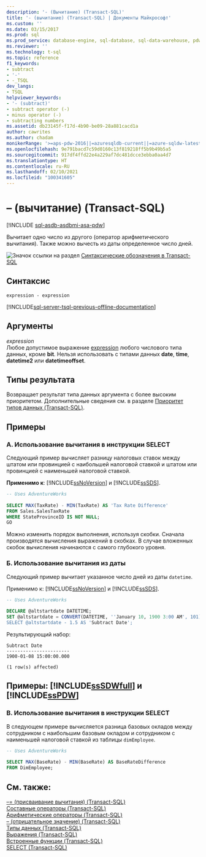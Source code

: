 ```yaml
---
description: '- (Вычитание) (Transact-SQL)'
title: '- (вычитание) (Transact-SQL) | Документы Майкрософт'
ms.custom: ''
ms.date: 03/15/2017
ms.prod: sql
ms.prod_service: database-engine, sql-database, sql-data-warehouse, pdw
ms.reviewer: ''
ms.technology: t-sql
ms.topic: reference
f1_keywords:
- subtract
- '-'
- -_TSQL
dev_langs:
- TSQL
helpviewer_keywords:
- '- (subtract)'
- subtract operator (-)
- minus operator (-)
- subtracting numbers
ms.assetid: db23145f-f17d-4b90-be09-28a881cacd1a
author: cawrites
ms.author: chadam
monikerRange: '>=aps-pdw-2016||=azuresqldb-current||=azure-sqldw-latest||>=sql-server-2016||>=sql-server-linux-2017||=azuresqldb-mi-current'
ms.openlocfilehash: 9e791bacd7c59d0160c13f819218ff5b9b49b5a5
ms.sourcegitcommit: 917df4ffd22e4a229af7dc481dcce3ebba0aa4d7
ms.translationtype: HT
ms.contentlocale: ru-RU
ms.lasthandoff: 02/10/2021
ms.locfileid: "100341605"
---
```

# <a name="--subtraction-transact-sql"></a>– (вычитание) (Transact-SQL)
[!INCLUDE [sql-asdb-asdbmi-asa-pdw](../../includes/applies-to-version/sql-asdb-asdbmi-asa-pdw.md)]

  Вычитает одно число из другого (оператор арифметического вычитания). Также можно вычесть из даты определенное число дней.  
  
 ![Значок ссылки на раздел](../../database-engine/configure-windows/media/topic-link.gif "Значок ссылки на раздел") [Синтаксические обозначения в Transact-SQL](../../t-sql/language-elements/transact-sql-syntax-conventions-transact-sql.md)  
  
## <a name="syntax"></a>Синтаксис  
  
```syntaxsql  
expression - expression  
```  
  
[!INCLUDE[sql-server-tsql-previous-offline-documentation](../../includes/sql-server-tsql-previous-offline-documentation.md)]

## <a name="arguments"></a>Аргументы
 *expression*  
 Любое допустимое выражение [expression](../../t-sql/language-elements/expressions-transact-sql.md) любого числового типа данных, кроме **bit**. Нельзя использовать с типами данных **date**, **time**, **datetime2** или **datetimeoffset**.  
  
## <a name="result-types"></a>Типы результата  
 Возвращает результат типа данных аргумента с более высоким приоритетом. Дополнительные сведения см. в разделе [Приоритет типов данных (Transact-SQL)](../../t-sql/data-types/data-type-precedence-transact-sql.md).  
  
## <a name="examples"></a>Примеры  
  
### <a name="a-using-subtraction-in-a-select-statement"></a>A. Использование вычитания в инструкции SELECT  
 Следующий пример вычисляет разницу налоговых ставок между штатом или провинцией с наибольшей налоговой ставкой и штатом или провинцией с наименьшей налоговой ставкой.  
  
 **Применимо к**: [!INCLUDE[ssNoVersion](../../includes/ssnoversion-md.md)] и [!INCLUDE[ssSDS](../../includes/sssds-md.md)].  
  
```sql  
-- Uses AdventureWorks  
  
SELECT MAX(TaxRate) - MIN(TaxRate) AS 'Tax Rate Difference'  
FROM Sales.SalesTaxRate  
WHERE StateProvinceID IS NOT NULL;  
GO  
```  
  
 Можно изменить порядок выполнения, используя скобки. Сначала производятся вычисления выражений в скобках. В случае вложенных скобок вычисления начинаются с самого глубокого уровня.  
  
### <a name="b-using-date-subtraction"></a>Б. Использование вычитания из даты  
 Следующий пример вычитает указанное число дней из даты `datetime`.  
  
 Применимо к: [!INCLUDE[ssNoVersion](../../includes/ssnoversion-md.md)] и [!INCLUDE[ssSDS](../../includes/sssds-md.md)].  
  
```sql  
-- Uses AdventureWorks  
  
DECLARE @altstartdate DATETIME;  
SET @altstartdate = CONVERT(DATETIME, ''January 10, 1900 3:00 AM', 101);  
SELECT @altstartdate - 1.5 AS 'Subtract Date';  
```  
  
 Результирующий набор:  
  
 ```
 Subtract Date  
 -----------------------  
 1900-01-08 15:00:00.000  

 (1 row(s) affected)
 ```  
  
## <a name="examples-sssdwfull-and-sspdw"></a>Примеры: [!INCLUDE[ssSDWfull](../../includes/sssdwfull-md.md)] и [!INCLUDE[ssPDW](../../includes/sspdw-md.md)]  
  
### <a name="c-using-subtraction-in-a-select-statement"></a>В. Использование вычитания в инструкции SELECT  
 В следующем примере вычисляется разница базовых окладов между сотрудником с наибольшим базовым окладом и сотрудником с наименьшей налоговой ставкой из таблицы `dimEmployee`.  
  
```sql  
-- Uses AdventureWorks  
  
SELECT MAX(BaseRate) - MIN(BaseRate) AS BaseRateDifference  
FROM DimEmployee;  
```  
  
## <a name="see-also"></a>См. также:  
 [–= (присваивание вычитания) (Transact-SQL)](../../t-sql/language-elements/subtract-equals-transact-sql.md)   
 [Составные операторы (Transact-SQL)](../../t-sql/language-elements/compound-operators-transact-sql.md)  
 [Арифметические операторы (Transact-SQL)](../../t-sql/language-elements/arithmetic-operators-transact-sql.md)   
 [– (отрицательное значение) (Transact-SQL)](../../t-sql/language-elements/unary-operators-negative.md)   
 [Типы данных (Transact-SQL)](../../t-sql/data-types/data-types-transact-sql.md)   
 [Выражения (Transact-SQL)](../../t-sql/language-elements/expressions-transact-sql.md)   
 [Встроенные функции (Transact-SQL)](~/t-sql/functions/functions.md)   
 [SELECT (Transact-SQL)](../../t-sql/queries/select-transact-sql.md)   
  
  


